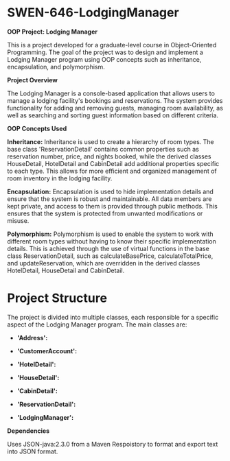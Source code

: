 # **SWEN-646-LodgingManager**
**OOP Project: Lodging Manager**

This is a project developed for a graduate-level course in Object-Oriented Programming. The goal of the project was to design and implement a Lodging Manager program using OOP concepts such as inheritance, encapsulation, and polymorphism.

**Project Overview**

The Lodging Manager is a console-based application that allows users to manage a lodging facility's bookings and reservations. The system provides functionality for adding and removing guests, managing room availability, as well as searching and sorting guest information based on different criteria.

**OOP Concepts Used**

**Inheritance:**
Inheritance is used to create a hierarchy of room types. The base class 'ReservationDetail' contains common properties such as reservation number, price, and nights booked, while the derived classes HouseDetail, HotelDetail and CabinDetail add additional properties specific to each type. This allows for more efficient and organized management of room inventory in the lodging facility.

**Encapsulation:**
Encapsulation is used to hide implementation details and ensure that the system is robust and maintainable. All data members are kept private, and access to them is provided through public methods. This ensures that the system is protected from unwanted modifications or misuse.

**Polymorphism:**
Polymorphism is used to enable the system to work with different room types without having to know their specific implementation details. This is achieved through the use of virtual functions in the base class ReservationDetail, such as calculateBasePrice, calculateTotalPrice, and updateReservation, which are overridden in the derived classes HotelDetail, HouseDetail and CabinDetail.

# **Project Structure**

The project is divided into multiple classes, each responsible for a specific aspect of the Lodging Manager program. The main classes are:

- **'Address':**

- **'CustomerAccount':**

- **'HotelDetail':**

- **'HouseDetail':**

- **'CabinDetail':**

- **'ReservationDetail':**

- **'LodgingManager':** 



**Dependencies**

Uses JSON-java:2.3.0 from a Maven Respoistory to format and export text into JSON format.
